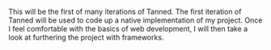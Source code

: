 This will be the first of many iterations of Tanned. The first iteration of Tanned will be used to code up a native implementation of my project.
Once I feel comfortable with the basics of web development, I will then take a look at furthering the project with frameworks.
